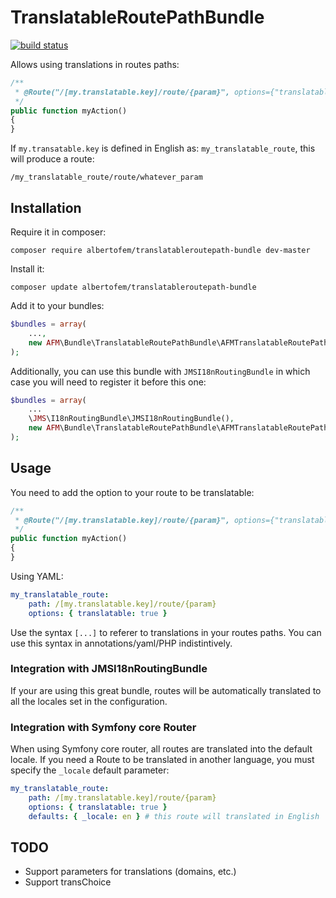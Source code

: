 TranslatableRoutePathBundle
===============

[![build status](https://secure.travis-ci.org/albertofem/TranslatableRoutePathBundle.png)](http://travis-ci.org/albertofem/TranslatableRoutePathBundle)

Allows using translations in routes paths:

```php
/**
 * @Route("/[my.translatable.key]/route/{param}", options={"translatable"=true})
 */
public function myAction()
{
}
```

If `my.transatable.key` is defined in English as: `my_translatable_route`, this will produce a route:

```
/my_translatable_route/route/whatever_param
```


Installation
------------

Require it in composer:

    composer require albertofem/translatableroutepath-bundle dev-master

Install it:

    composer update albertofem/translatableroutepath-bundle

Add it to your bundles:

```php
$bundles = array(
    ...,
    new AFM\Bundle\TranslatableRoutePathBundle\AFMTranslatableRoutePathBundle()
);
```

Additionally, you can use this bundle with `JMSI18nRoutingBundle` in which case you will need to register it before this one:

```php
$bundles = array(
    ...
    \JMS\I18nRoutingBundle\JMSI18nRoutingBundle(),
    new AFM\Bundle\TranslatableRoutePathBundle\AFMTranslatableRoutePathBundle()
);
```

Usage
-----

You need to add the option to your route to be translatable:

```php
/**
 * @Route("/[my.translatable.key]/route/{param}", options={"translatable"=true})
 */
public function myAction()
{
}
```

Using YAML:

```yaml
my_translatable_route:
    path: /[my.translatable.key]/route/{param}
    options: { translatable: true }
```

Use the syntax `[...]` to referer to translations in your routes paths. You can use this syntax in annotations/yaml/PHP indistintively.

### Integration with **JMSI18nRoutingBundle**

If your are using this great bundle, routes will be automatically translated to all the locales set in the configuration.

### Integration with Symfony core Router

When using Symfony core router, all routes are translated into the default locale. If you need a Route to be translated in another language, you must specify the `_locale` default parameter:

```yaml
my_translatable_route:
    path: /[my.translatable.key]/route/{param}
    options: { translatable: true }
    defaults: { _locale: en } # this route will translated in English
```

TODO
----

* Support parameters for translations (domains, etc.)
* Support transChoice
